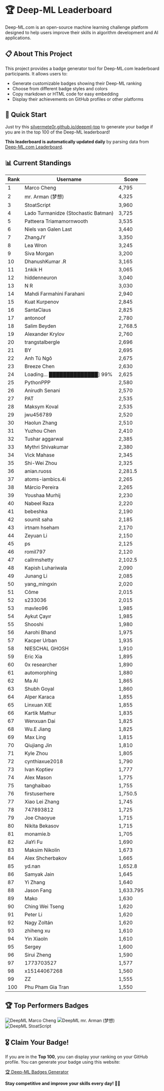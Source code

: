 # 🏆 Deep-ML Leaderboard

Deep-ML.com is an open-source machine learning challenge platform designed to help users improve their skills in algorithm development and AI applications.  

## 📋 About This Project

This project provides a badge generator tool for Deep-ML.com leaderboard participants. It allows users to:
- Generate customizable badges showing their Deep-ML ranking
- Choose from different badge styles and colors
- Copy markdown or HTML code for easy embedding
- Display their achievements on GitHub profiles or other platforms

## 🚀 Quick Start

Just try this [silvermete0r.github.io/deepml-top](silvermete0r.github.io/deepml-top) to generate your badge if you are in the top 100 of the Deep-ML leaderboard!

**This leaderboard is automatically updated daily** by parsing data from [Deep-ML.com Leaderboard](https://www.deep-ml.com/leaderboard).  

## 📊 Current Standings  

<!-- LEADERBOARD_START -->
| Rank | Username | Score |
|------|---------|-------|
| 1 | Marco Cheng | 4,795 |
| 2 | mr. Arman (梦想) | 4,325 |
| 3 | StoatScript | 3,960 |
| 4 | Lado Turmanidze (Stochastic Batman) | 3,725 |
| 5 | Patteera Triamamornwooth | 3,535 |
| 6 | Niels van Galen Last | 3,440 |
| 7 | ZhangJY | 3,350 |
| 8 | Lea Wron | 3,245 |
| 9 | Siva Morgan | 3,200 |
| 10 | DhanushKumar .R | 3,165 |
| 11 | 1nkik H | 3,065 |
| 12 | hiddenneuron | 3,040 |
| 13 | N R | 3,030 |
| 14 | Mahdi Farmahini Farahani | 2,940 |
| 15 | Kuat Kurpenov | 2,845 |
| 16 | SantaClaus | 2,825 |
| 17 | antonoof | 2,780 |
| 18 | Salim Beyden | 2,768.5 |
| 19 | Alexander Krylov | 2,760 |
| 20 | trangstalbergle | 2,696 |
| 21 | BY | 2,695 |
| 22 | Anh Tú Ngô | 2,675 |
| 23 | Breeze Chen | 2,630 |
| 24 | Loading… ██████████████] 99% | 2,625 |
| 25 | PythonPPP | 2,580 |
| 26 | Anirudh Senani | 2,570 |
| 27 | PAT | 2,535 |
| 28 | Maksym Koval | 2,535 |
| 29 | jwu456789 | 2,520 |
| 30 | Haolun Zhang | 2,510 |
| 31 | Yuzhou Chen | 2,410 |
| 32 | Tushar aggarwal | 2,385 |
| 33 | Mythri Shivakumar | 2,380 |
| 34 | Vick Mahase | 2,345 |
| 35 | Shi-Wei Zhou | 2,325 |
| 36 | anian.ruoss | 2,281.5 |
| 37 | atoms-iambics.4i | 2,265 |
| 38 | Márcio Pereira | 2,265 |
| 39 | Youshaa Murhij | 2,230 |
| 40 | Nabeel Raza | 2,220 |
| 41 | bebeshka | 2,190 |
| 42 | soumit saha | 2,185 |
| 43 | irtnam hseham | 2,170 |
| 44 | Zeyuan Li | 2,150 |
| 45 | ps | 2,125 |
| 46 | romil797 | 2,120 |
| 47 | callrmshetty | 2,102.5 |
| 48 | Kapish Luhariwala | 2,090 |
| 49 | Junang Li | 2,085 |
| 50 | yang_mingxin | 2,020 |
| 51 | Côme | 2,015 |
| 52 | s233036 | 2,015 |
| 53 | mavleo96 | 1,985 |
| 54 | Aykut Çayır | 1,985 |
| 55 | Shooshi | 1,980 |
| 56 | Aarohi Bhand | 1,975 |
| 57 | Kacper Urban | 1,935 |
| 58 | NIESCHAL GHOSH | 1,910 |
| 59 | Eric Xia | 1,895 |
| 60 | 0x researcher | 1,890 |
| 61 | automorphing | 1,880 |
| 62 | Ma Al | 1,865 |
| 63 | Shubh Goyal | 1,860 |
| 64 | Alper Karaca | 1,855 |
| 65 | Linxuan XIE | 1,855 |
| 66 | Kartik Mathur | 1,835 |
| 67 | Wenxuan Dai | 1,825 |
| 68 | Wu.E Jiang | 1,825 |
| 69 | Max Ling | 1,815 |
| 70 | Qiujiang Jin | 1,810 |
| 71 | Kyle Zhou | 1,805 |
| 72 | cynthiaxue2018 | 1,790 |
| 73 | Ivan Koptiev | 1,777 |
| 74 | Alex Mason | 1,775 |
| 75 | tanghaibao | 1,755 |
| 76 | firstuserhere | 1,750.5 |
| 77 | Xiao Lei Zhang | 1,745 |
| 78 | 747893812 | 1,725 |
| 79 | Joe Chaoyue | 1,715 |
| 80 | Nikita Bekasov | 1,715 |
| 81 | monamie.b | 1,705 |
| 82 | JiaYi Fu | 1,690 |
| 83 | Maksim Nikolin | 1,673 |
| 84 | Alex Shcherbakov | 1,665 |
| 85 | yd.nan | 1,652.8 |
| 86 | Samyak Jain | 1,645 |
| 87 | Yi Zhang | 1,640 |
| 88 | Jason Fang | 1,633.795 |
| 89 | Mako | 1,630 |
| 90 | Ching Wei Tseng | 1,620 |
| 91 | Peter Li | 1,620 |
| 92 | Nagy Zoltán | 1,620 |
| 93 | zhiheng xu | 1,610 |
| 94 | Yin Xiaoln | 1,610 |
| 95 | Sergey | 1,600 |
| 96 | Sirui Zheng | 1,590 |
| 97 | 1773703527 | 1,577 |
| 98 | x15144067268 | 1,560 |
| 99 | ZZ | 1,555 |
| 100 | Phu Pham Gia Tran | 1,550 |
<!-- LEADERBOARD_END -->

## 🏆 Top Performers Badges

<!-- BADGES_START -->
![DeepML Marco Cheng](https://img.shields.io/badge/dynamic/json?url=https%3A%2F%2Fraw.githubusercontent.com%2Fsilvermete0r%2Fdeepml-top%2Fmain%2Fbadges.json&query=%24.4091c1a21900bd2c7d3f4e343acddda1.label&prefix=Rank%20&style=for-the-badge&label=%F0%9F%9A%80%20DeepML&color=blue&link=https%3A%2F%2Fwww.deep-ml.com%2Fleaderboard)
![DeepML mr. Arman (梦想)](https://img.shields.io/badge/dynamic/json?url=https%3A%2F%2Fraw.githubusercontent.com%2Fsilvermete0r%2Fdeepml-top%2Fmain%2Fbadges.json&query=%24.1247b1b5b9cd95e98d7ff7438207406f.label&prefix=Rank%20&style=for-the-badge&label=%F0%9F%9A%80%20DeepML&color=blue&link=https%3A%2F%2Fwww.deep-ml.com%2Fleaderboard)
![DeepML StoatScript](https://img.shields.io/badge/dynamic/json?url=https%3A%2F%2Fraw.githubusercontent.com%2Fsilvermete0r%2Fdeepml-top%2Fmain%2Fbadges.json&query=%24.2561d6c634fa6c4eb794454446029d95.label&prefix=Rank%20&style=for-the-badge&label=%F0%9F%9A%80%20DeepML&color=blue&link=https%3A%2F%2Fwww.deep-ml.com%2Fleaderboard)
<!-- BADGES_END -->

## 🎖 Claim Your Badge!  

If you are in the **Top 100**, you can display your ranking on your GitHub profile. You can generate your badge using this website:

[🏆 Deep-ML Badges Generator](https://silvermete0r.github.io/deepml-top/)

**Stay competitive and improve your skills every day! 🚀🔥**
